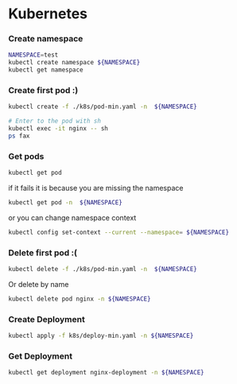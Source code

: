 # Kubernetes 

### Create namespace
```bash
NAMESPACE=test
kubectl create namespace ${NAMESPACE}
kubectl get namespace
```

### Create first pod :) 
```bash
kubectl create -f ./k8s/pod-min.yaml -n  ${NAMESPACE}

# Enter to the pod with sh 
kubectl exec -it nginx -- sh
ps fax
```

### Get pods 
```bash
kubectl get pod
```

if it fails it is because you are missing the namespace
```bash
kubectl get pod -n  ${NAMESPACE}
```
or you can change namespace context
```bash
kubectl config set-context --current --namespace= ${NAMESPACE}
```

### Delete first pod :( 
```bash
kubectl delete -f ./k8s/pod-min.yaml -n  ${NAMESPACE}
```

Or delete by name
```bash
kubectl delete pod nginx -n ${NAMESPACE}
```


### Create Deployment

```bash
kubectl apply -f k8s/deploy-min.yaml -n ${NAMESPACE}
```

### Get Deployment

```bash
kubectl get deployment nginx-deployment -n ${NAMESPACE}
```